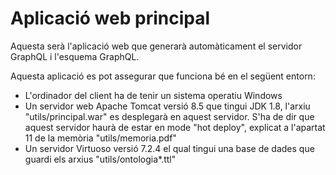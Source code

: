 # Aplicació web principal

Aquesta serà l'aplicació web que generarà automàticament el servidor GraphQL i l'esquema GraphQL.

Aquesta aplicació es pot assegurar que funciona bé en el següent entorn:

- L'ordinador del client ha de tenir un sistema operatiu Windows 
- Un servidor web Apache Tomcat versió 8.5 que tingui JDK 1.8, l'arxiu "utils/principal.war" es desplegarà en aquest servidor. S'ha de dir que aquest servidor haurà de estar en mode "hot deploy", explicat a l'apartat 11 de la memòria "utils/memoria.pdf"
- Un servidor Virtuoso versió 7.2.4 el qual tingui una base de dades que guardi els arxius "utils/ontologia*.ttl"
